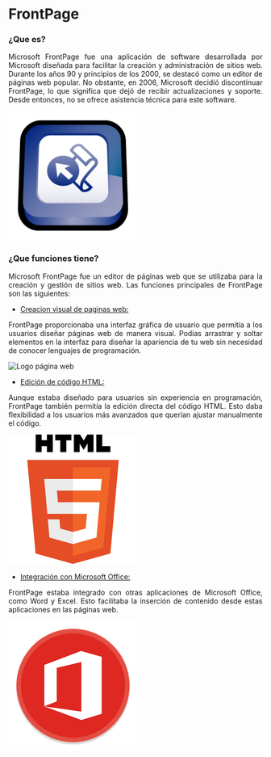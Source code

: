# FrontPage

### ¿Que es?

<p style="text-align: justify;"> Microsoft FrontPage fue una aplicación de software desarrollada por Microsoft diseñada para facilitar la creación y administración de sitios web. Durante los años 90 y principios de los 2000, se destacó como un editor de páginas web popular. No obstante, en 2006, Microsoft decidió discontinuar FrontPage, lo que significa que dejó de recibir actualizaciones y soporte. Desde entonces, no se ofrece asistencia técnica para este software.</p>

![Logo de FrontPage][Logo de FrontPage]

### ¿Que funciones tiene?

<p style="text-align: justify;"> Microsoft FrontPage fue un editor de páginas web que se utilizaba para la creación y gestión de sitios web. Las funciones principales de FrontPage son las siguientes:

- <p style="text-decoration: underline;"</p> Creacion visual de paginas web: 
<p style="text-align: justify;"> FrontPage proporcionaba una interfaz gráfica de usuario que permitía a los usuarios diseñar páginas web de manera visual. Podías arrastrar y soltar elementos en la interfaz para diseñar la apariencia de tu web sin necesidad de conocer lenguajes de programación.

![Logo página web][Logo Página Web]

- <p style="text-decoration: underline;"</p> Edición de código HTML:
<p style="text-align: justify;"> Aunque estaba diseñado para usuarios sin experiencia en programación, FrontPage también permitía la edición directa del código HTML. Esto daba flexibilidad a los usuarios más avanzados que querían ajustar manualmente el código.

![Logo lenguaje HTML][Logo HTML]

- <p style="text-decoration: underline;"</p> Integración con Microsoft Office:
<p style="text-align: justify;"> FrontPage estaba integrado con otras aplicaciones de Microsoft Office, como Word y Excel. Esto facilitaba la inserción de contenido desde estas aplicaciones en las páginas web.

![Logo de Microsoft Office][Logo Microsoft Office]


<!--Apartado para logos e imagenes-->

[Logo de FrontPage]: https://github.com/ivdemo/SMX2-M8UF1A1-HistoriaWeb-1995-1996-FrontPage-DelgadoIvan/blob/main/Imagenes/Logo%20FrontPage.png?raw=true "FrontPage"

[Logo HTML]: https://github.com/ivdemo/SMX2-M8UF1A1-HistoriaWeb-1995-1996-FrontPage-DelgadoIvan/blob/main/Imagenes/Logo%20HTML.png?raw=true

[Logo Microsoft Office]: https://github.com/ivdemo/SMX2-M8UF1A1-HistoriaWeb-1995-1996-FrontPage-DelgadoIvan/blob/main/Imagenes/Logo%20Office.png?raw=true

[Logo Página Web]: https://github.com/ivdemo/SMX2-M8UF1A1-HistoriaWeb-1995-1996-FrontPage-DelgadoIvan/blob/main/Imagenes/Logo%20P%C3%A1gina%20Web.png?raw=true